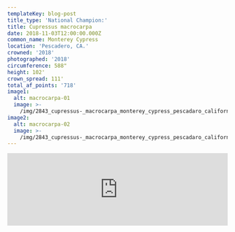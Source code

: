 ```yaml
---
templateKey: blog-post
title_type: 'National Champion:'
title: Cupressus macrocarpa
date: 2018-11-03T12:00:00.000Z
common_name: Monterey Cypress
location: 'Pescadero, CA.'
crowned: '2018'
photographed: '2018'
circumference: 588"
height: 102'
crown_spread: 111'
total_af_points: '718'
image1:
  alt: macrocarpa-01
  image: >-
    /img/2843_cupressus-_macrocarpa_monterey_cypress_pescadaro_california_11-3-2018_american_forests_brian_kelley.jpg
image2:
  alt: macrocarpa-02
  image: >-
    /img/2843_cupressus-_macrocarpa_monterey_cypress_pescadaro_california_11-3-2018_american_forests_brian_kelley_base_1.jpg
---
```

<iframe width="100%" height="166" scrolling="no" frameborder="no" allow="autoplay" src="https://w.soundcloud.com/player/?url=https%3A//api.soundcloud.com/tracks/602521482&color=%23ff5500&auto_play=false&hide_related=false&show_comments=true&show_user=true&show_reposts=false&show_teaser=true"></iframe>

